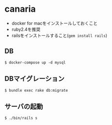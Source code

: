 # canaria

- docker for macをインストールしておくこと
- ruby2.4を推奨
- railsをインストールすること(`gem install rails`)


## DB
```
$ docker-compose up -d mysql
```

## DBマイグレーション
```
$ bundle exec rake db:migrate
```

## サーバの起動
```
$ ./bin/rails s
```
